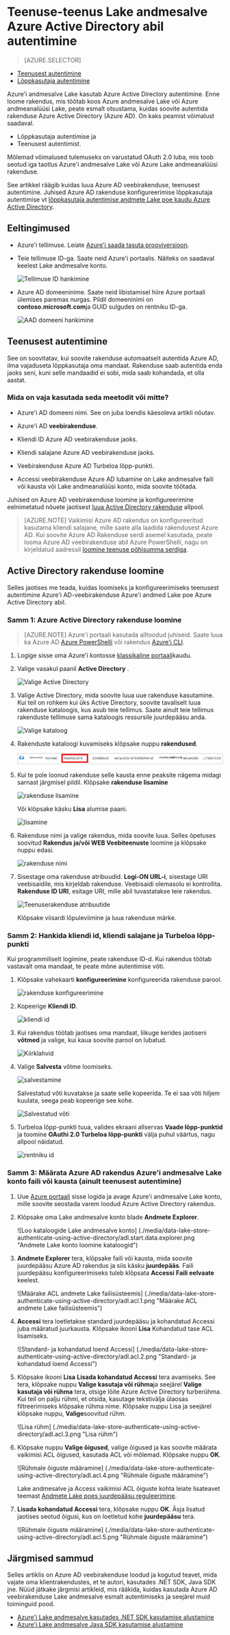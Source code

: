 <properties
   pageTitle="Autentimiseks Lake andmesalve Active Directory abil | Microsoft Azure'i"
   description="Saate teada, kuidas autentimiseks Lake andmesalve Active Directory abil"
   services="data-lake-store"
   documentationCenter=""
   authors="nitinme"
   manager="jhubbard"
   editor="cgronlun"/>

<tags
   ms.service="data-lake-store"
   ms.devlang="na"
   ms.topic="article"
   ms.tgt_pltfrm="na"
   ms.workload="big-data"
   ms.date="10/17/2016"
   ms.author="nitinme"/>

# <a name="service-to-serivce-authentication-with-data-lake-store-using-azure-active-directory"></a>Teenuse-teenus Lake andmesalve Azure Active Directory abil autentimine

> [AZURE.SELECTOR]
- [Teenusest autentimine](data-lake-store-authenticate-using-active-directory.md)
- [Lõppkasutaja autentimine](data-lake-store-end-user-authenticate-using-active-directory.md)

Azure'i andmesalve Lake kasutab Azure Active Directory autentimine. Enne loome rakendus, mis töötab koos Azure andmesalve Lake või Azure andmeanalüüsi Lake, peate esmalt otsustama, kuidas soovite autentida rakenduse Azure Active Directory (Azure AD). On kaks peamist võimalust saadaval.

* Lõppkasutaja autentimise ja 
* Teenusest autentimist. 

Mõlemad võimalused tulemuseks on varustatud OAuth 2.0 luba, mis toob seotud iga taotlus Azure'i andmesalve Lake või Azure Lake andmeanalüüsi rakenduse.

See artikkel räägib kuidas luua Azure AD veebirakenduse, teenusest autentimine. Juhised Azure AD rakenduse konfigureerimise lõppkasutaja autentimise vt [lõppkasutaja autentimise andmete Lake poe kaudu Azure Active Directory](data-lake-store-end-user-authenticate-using-active-directory.md).


## <a name="prerequisites"></a>Eeltingimused

* Azure'i tellimuse. Leiate [Azure'i saada tasuta prooviversioon](https://azure.microsoft.com/pricing/free-trial/).
* Teie tellimuse ID-ga. Saate neid Azure'i portaalis. Näiteks on saadaval keelest Lake andmesalve konto.

    ![Tellimuse ID hankimine](./media/data-lake-store-authenticate-using-active-directory/get-subscription-id.png)

* Azure AD domeeninime. Saate neid libistamisel hiire Azure portaali ülemises paremas nurgas. Pildil domeeninimi on **contoso.microsoft.com**ja GUID sulgudes on rentniku ID-ga. 

    ![AAD domeeni hankimine](./media/data-lake-store-authenticate-using-active-directory/get-aad-domain.png)

## <a name="service-to-service-authentication"></a>Teenusest autentimine

See on soovitatav, kui soovite rakenduse automaatselt autentida Azure AD, ilma vajaduseta lõppkasutaja oma mandaat. Rakenduse saab autentida enda jaoks seni, kuni selle mandaadid ei sobi, mida saab kohandada, et olla aastat.

### <a name="what-do-i-need-to-use-this-approach"></a>Mida on vaja kasutada seda meetodit või mitte?

* Azure'i AD domeeni nimi. See on juba loendis käesoleva artikli nõutav.

* Azure'i AD **veebirakenduse**.

* Kliendi ID Azure AD veebirakenduse jaoks.

* Kliendi salajane Azure AD veebirakenduse jaoks.

* Veebirakenduse Azure AD Turbeloa lõpp-punkti.

* Accessi veebirakenduse Azure AD lubamine on Lake andmesalve faili või kausta või Lake andmeanalüüsi konto, mida soovite töötada.

Juhised on Azure AD veebirakenduse loomine ja konfigureerimine eelnimetatud nõuete jaotisest [luua Active Directory rakenduse](#create-an-active-directory-application) allpool.

>[AZURE.NOTE] Vaikimisi Azure AD rakendus on konfigureeritud kasutama kliendi salajane, mille saate alla laadida rakendusest Azure AD. Kui soovite Azure AD Rakenduse serdi asemel kasutada, peate looma Azure AD veebirakenduse abil Azure PowerShelli, nagu on kirjeldatud aadressil [loomine teenuse põhisumma serdiga](../resource-group-authenticate-service-principal.md#create-service-principal-with-certificate).

## <a name="create-an-active-directory-application"></a>Active Directory rakenduse loomine

Selles jaotises me teada, kuidas loomiseks ja konfigureerimiseks teenusest autentimine Azure'i AD-veebirakenduse Azure'i andmed Lake poe Azure Active Directory abil. 


### <a name="step-1-create-an-azure-active-directory-application"></a>Samm 1: Azure Active Directory rakenduse loomine

>[AZURE.NOTE] Azure'i portaali kasutada alltoodud juhiseid. Saate luua ka Azure AD [Azure PowerShelli](../resource-group-authenticate-service-principal.md) või rakendus [Azure'i CLI](../resource-group-authenticate-service-principal-cli.md).

1. Logige sisse oma Azure'i kontosse [klassikaline portaali](https://manage.windowsazure.com/)kaudu.

2. Valige vasakul paanil **Active Directory** .

     ![Valige Active Directory](./media/data-lake-store-authenticate-using-active-directory/active-directory.png)
     
3. Valige Active Directory, mida soovite luua uue rakenduse kasutamine. Kui teil on rohkem kui üks Active Directory, soovite tavaliselt luua rakenduse kataloogis, kus asub teie tellimus. Saate ainult teie tellimus rakenduste tellimuse sama kataloogis ressursile juurdepääsu anda.  

     ![Valige kataloog](./media/data-lake-store-authenticate-using-active-directory/active-directory-details.png)
    
    
3. Rakenduste kataloogi kuvamiseks klõpsake nuppu **rakendused**.

     ![Kuva rakendused](./media/data-lake-store-authenticate-using-active-directory/view-applications.png)

4. Kui te pole loonud rakenduse selle kausta enne peaksite nägema midagi sarnast järgmisel pildil. Klõpsake **rakenduse lisamine**

     ![rakenduse lisamine](./media/data-lake-store-authenticate-using-active-directory/create-application.png)

     Või klõpsake käsku **Lisa** alumise paani.

     ![lisamine](./media/data-lake-store-authenticate-using-active-directory/add-icon.png)

6. Rakenduse nimi ja valige rakendus, mida soovite luua. Selles õpetuses soovitud **Rakendus ja/või WEB Veebiteenuste** loomine ja klõpsake nuppu edasi.

     ![rakenduse nimi](./media/data-lake-store-authenticate-using-active-directory/tell-us-about-your-application.png)

7. Sisestage oma rakenduse atribuudid. **Logi-ON URL-i**, sisestage URI veebisaidile, mis kirjeldab rakenduse. Veebisaidi olemasolu ei kontrollita. **Rakenduse ID URI**, esitage URI, mille abil tuvastatakse teie rakendus.

     ![Teenuserakenduse atribuutide](./media/data-lake-store-authenticate-using-active-directory/app-properties.png)

    Klõpsake viisardi lõpuleviimine ja luua rakenduse märke.

### <a name="step-2-get-client-id-client-secret-and-token-endpoint"></a>Samm 2: Hankida kliendi id, kliendi salajane ja Turbeloa lõpp-punkti

Kui programmiliselt logimine, peate rakenduse ID-d. Kui rakendus töötab vastavalt oma mandaat, te peate mõne autentimise võti.

1. Klõpsake vahekaarti **konfigureerimine** konfigureerida rakenduse parool.

     ![rakenduse konfigureerimine](./media/data-lake-store-authenticate-using-active-directory/application-configure.png)

2. Kopeerige **Kliendi ID**.
  
     ![kliendi id](./media/data-lake-store-authenticate-using-active-directory/client-id.png)

3. Kui rakendus töötab jaotises oma mandaat, liikuge kerides jaotiseni **võtmed** ja valige, kui kaua soovite parool on lubatud.

     ![Kiirklahvid](./media/data-lake-store-authenticate-using-active-directory/create-key.png)

4. Valige **Salvesta** võtme loomiseks.

    ![salvestamine](./media/data-lake-store-authenticate-using-active-directory/save-icon.png)

    Salvestatud võti kuvatakse ja saate selle kopeerida. Te ei saa võti hiljem kuulata, seega peab kopeerige see kohe.

    ![Salvestatud võti](./media/data-lake-store-authenticate-using-active-directory/save-key.png)

5. Turbeloa lõpp-punkti tuua, valides ekraani allservas **Vaade lõpp-punktid** ja toomine **OAuthi 2.0 Turbeloa lõpp-punkti** välja puhul väärtus, nagu allpool näidatud.  

    ![rentniku id](./media/data-lake-store-authenticate-using-active-directory/save-tenant.png)

### <a name="step-3-assign-the-azure-ad-application-to-the-azure-data-lake-store-account-file-or-folder-only-for-service-to-service-authentication"></a>Samm 3: Määrata Azure AD rakendus Azure'i andmesalve Lake konto faili või kausta (ainult teenusest autentimine)

1. Uue [Azure portaali](https://portal.azure.com) sisse logida ja avage Azure'i andmesalve Lake konto, mille soovite seostada varem loodud Azure Active Directory rakendus.

1. Klõpsake oma Lake andmesalve konto blade **Andmete Explorer**.

    ![Loo kataloogide Lake andmesalve konto] (./media/data-lake-store-authenticate-using-active-directory/adl.start.data.explorer.png "Andmete Lake konto loomine kataloogid")

2. **Andmete Explorer** tera, klõpsake faili või kausta, mida soovite juurdepääsu Azure AD rakendus ja siis käsku **juurdepääs**. Faili juurdepääsu konfigureerimiseks tuleb klõpsata **Accessi** **Faili eelvaate** keelest.

    ![Määrake ACL andmete Lake failisüsteemis] (./media/data-lake-store-authenticate-using-active-directory/adl.acl.1.png "Määrake ACL andmete Lake failisüsteemis")

3. **Accessi** tera loetletakse standard juurdepääsu ja kohandatud Accessi juba määratud juurkausta. Klõpsake ikooni **Lisa** Kohandatud tase ACL lisamiseks.

    ![Standard- ja kohandatud loend Accessi] (./media/data-lake-store-authenticate-using-active-directory/adl.acl.2.png "Standard- ja kohandatud loend Accessi")

4. Klõpsake ikooni **Lisa** **Lisada kohandatud Accessi** tera avamiseks. See tera, klõpsake nuppu **Valige kasutaja või rühma**ja seejärel **Valige kasutaja või rühma** tera, otsige lõite Azure Active Directory turberühma. Kui teil on palju rühmi, et otsida, kasutage tekstivälja ülaosas filtreerimiseks klõpsake rühma nime. Klõpsake nuppu Lisa ja seejärel klõpsake nuppu, **Valige**soovitud rühm.

    ![Lisa rühm] (./media/data-lake-store-authenticate-using-active-directory/adl.acl.3.png "Lisa rühm")

5. Klõpsake nuppu **Valige õigused**, valige õigused ja kas soovite määrata vaikimisi ACL õigused, kasutada ACL või mõlemad. Klõpsake nuppu **OK**.

    ![Rühmale õiguste määramine] (./media/data-lake-store-authenticate-using-active-directory/adl.acl.4.png "Rühmale õiguste määramine")

    Lake andmesalve ja Access vaikimisi ACL õiguste kohta leiate lisateavet teemast [Andmete Lake poes juurdepääsu reguleerimine](data-lake-store-access-control.md).


6. **Lisada kohandatud Accessi** tera, klõpsake nuppu **OK**. Äsja lisatud jaotises seotud õigusi, kus on loetletud kohe **juurdepääsu** tera.

    ![Rühmale õiguste määramine] (./media/data-lake-store-authenticate-using-active-directory/adl.acl.5.png "Rühmale õiguste määramine") 


## <a name="next-steps"></a>Järgmised sammud

Selles artiklis on Azure AD veebirakenduse loodud ja kogutud teavet, mida vajate oma klientrakendustes, et te autori, kasutades .NET SDK, Java SDK jne. Nüüd jätkake järgmisi artikleid, mis rääkida, kuidas kasutada Azure AD veebirakenduse Lake andmesalve esmalt autentimiseks ja seejärel muid toiminguid pood.

- [Azure'i Lake andmesalve kasutades .NET SDK kasutamise alustamine](data-lake-store-get-started-net-sdk.md)
- [Azure'i Lake andmesalve Java SDK kasutamise alustamine](data-lake-store-get-started-java-sdk.md)

